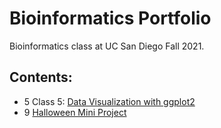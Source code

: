 # Bioinformatics Portfolio

Bioinformatics class at UC San Diego Fall 2021.

## Contents:

- 5 Class 5: [Data Visualization with ggplot2](https://github.com/PierceWF/bggn213/blob/main/class05/class05.md)
- 9 [Halloween Mini Project](https://github.com/PierceWF/bggn213/blob/main/class09_mini_project/Candy.md)
